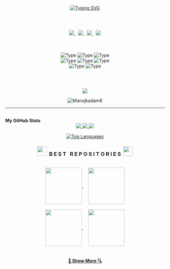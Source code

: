 <div align=center>
  <a href="https://git.io/typing-svg"><img src="http://readme-typing-svg.herokuapp.com?font=Fira+Code&duration=4000&pause=1000&color=FFFFFF&center=true&width=520&lines=Hey+My+name+is+Manoj+Kadam;I'm+an+Java+Full+Stack +Developer" alt="Typing SVG" /></a>
</div>

<br> <br>
<div align="center">
  <a href="https://www.linkedin.com/in/manoj-kadam/">
    <img src="https://img.shields.io/badge/LinkedIn%20-%0A66C2.svg?&style=for-the-badge&logo=LinkedIn&logoColor=000000&color=FFFFFF" target="_blank"/>
  </a>
  &nbsp;
  <a href="">
    <img src="https://img.shields.io/badge/Portfolio%20-%FFFFFF.svg?&style=for-the-badge&logo=Vercel&logoColor=000000&color=FFFFFF" target="_blank"/>
  </a>
   &nbsp;
  <a href="https://www.youtube.com/@CodeingWithManoj">
    <img src="https://img.shields.io/badge/Youtube20-%FFFFFF.svg?&style=for-the-badge&logo=Youtube&logoColor=000000&color=FFFFFF" target="_blank"/>
  </a>
   &nbsp;
  <a href="https://www.instagram.com/codeermanoj/">
    <img src="https://img.shields.io/badge/Instagram%20-%FFFFFF.svg?&style=for-the-badge&logo=instagram&logoColor=000000&color=FFFFFF" target="_blank"/>
  </a>
</div>
<br><br>
<br />
<div align="center">
  <img alt="Type" src="https://img.shields.io/badge/Java-000000?style=for-the-badge&color=FFFFFF" />
  <img alt="Type" src="https://img.shields.io/badge/react-000000?style=for-the-badge&color=FFFFFF" />
  <img alt="Type" src="https://img.shields.io/badge/Spring Boot-000000?style=for-the-badge&color=FFFFFF" />
  <br/>
  <img alt="Type" src="https://img.shields.io/badge/Hibernate-000000?style=for-the-badge&color=FFFFFF" />
  <img alt="Type" src="https://img.shields.io/badge/Mysql-000000?style=for-the-badge&color=FFFFFF" />
  <img alt="Type" src="https://img.shields.io/badge/HTML5-000000?style=for-the-badge&color=FFFFFF" />
  <br/>
  <img alt="Type" src="https://img.shields.io/badge/CSS-000000?style=for-the-badge&color=FFFFFF" />
  <img alt="Type" src="https://img.shields.io/badge/Javascript-000000?style=for-the-badge&color=FFFFFF" />
</div>

<br><br>
<div align="center">
<a  href="https://www.github.com/Manojkadam8" target="_blank" rel="noreferrer"><img
src="https://img.shields.io/github/followers/Manojkadam8?logo=github&logoColor=000000&style=for-the-badge&color=000000&labelColor=FFFFFF" />
</a>

<p > <img src="https://komarev.com/ghpvc/?username=Manojkadam8&label=Profile%20views&color=000000&labelColor=FFFFFF&style=for-the-badge" alt="Manojkadam8" /> </p>

</div>
<hr>
<br>
 <b align=center >My GitHub Stats</b>
 
<div align=center>
  <a href="https://github.com/Manojkadam8/">
    <img src="https://github-readme-stats.vercel.app/api?username=Manojkadam8&show_icons=true&icon_color=FFFFFF&theme=dark&bg_color=FFFFFF00&hide_title=true&hide_border=true&hide=prs&include_all_commits=true" />
  </a>
 

<a href="https://github.com/Manojkadam8/">
    <img src="https://github-readme-streak-stats.vercel.app/api?username=Manojkadam8&show_icons=true&icon_color=FFFFFF&theme=dark&bg_color=FFFFFF00&hide_title=true&hide_border=true&hide=prs&include_all_commits=true" />
  </a>
<a href="http://www.github.com/Manojkadam8"><img src="https://github-readme-streak-stats.herokuapp.com/?user=Manojkadam8&stroke=ffffff&background=1c1917&ring=22c55e&fire=22c55e&currStreakNum=ffffff&currStreakLabel=22c55e&sideNums=ffffff&sideLabels=ffffff&dates=ffffff&hide_border=true" /></a>


<a href="https://github.com/dipayansarkar47" align="left"><img src="https://github-readme-stats.vercel.app/api/top-langs/?username=Manojkadam8&langs_count=10&title_color=22c55e&text_color=ffffff&icon_color=0891b2&bg_color=1c1917&hide_border=true&locale=en&custom_title=Top%20%Languages" alt="Top Languages" /></a>
</div>







<h3 align="center"><img src="https://slackmojis.com/emojis/59967-duck_dance/download" width="30"/>&nbsp;&nbsp;B E S T &nbsp; R E P O S I T O R I E S&nbsp;&nbsp;<img src="https://slackmojis.com/emojis/59967-duck_dance/download" width="30"/></h3>

<br> 

<div width="100%" align="center">
  <a align="center" href="https://github.com/Manojkadam8/manoj_portfolio" title="Manoj_Portfolio">
    <img align="center" height="115" src="https://github-readme-stats-git-masterrstaa-rickstaa.vercel.app/api/pin/?username=Manojkadam8&repo=manoj_portfolio&theme=dark&icon_color=FFFFFF&border_color=FFFFFF&bg_color=FFFFFF00&border_radius=10">
  </a>
  &nbsp;&nbsp;&nbsp;
  <a align="center" href="https://github.com/Manojkadam8/Blog_App" title="Blog App">
    <img align="center" height="115" src="https://github-readme-stats-git-masterrstaa-rickstaa.vercel.app/api/pin/?username=Manojkadam8&repo=Blog_App&theme=dark&icon_color=FFFFFF&border_color=FFFFFF&bg_color=FFFFFF00&border_radius=10">
  </a>
</div>

<br/>

<div width="100%" align="center">
  <a align="center" href="https://github.com/Manojkadam8/calculator" title="Calculator">
    <img align="center" height="115" src="https://github-readme-stats-git-masterrstaa-rickstaa.vercel.app/api/pin/?username=Manojkadam8&repo=calculator&theme=dark&icon_color=FFFFFF&border_color=FFFFFF&bg_color=FFFFFF00&border_radius=10">
  </a>
  &nbsp;&nbsp;&nbsp;
  <a align="center" href="https://github.com/Manojkadam8/Tic-Tac-Toe-Game" title="Tic-Tac-Toe-Game">
    <img align="center" height="115" src="https://github-readme-stats-git-masterrstaa-rickstaa.vercel.app/api/pin/?username=Manojkadam8&repo=Tic-Tac-Toe-Game&theme=dark&icon_color=FFFFFF&border_color=FFFFFF&bg_color=FFFFFF00&border_radius=10">
  </a>
</div>

<br>

<h4 align="center">
  <a href="https://github.com/Manojkadam8?tab=repositories" title="Show Repositories">🔎 Show More 🔍</a>
  






</a></div><br /><br /><br /><br /><br /><br /><br />
